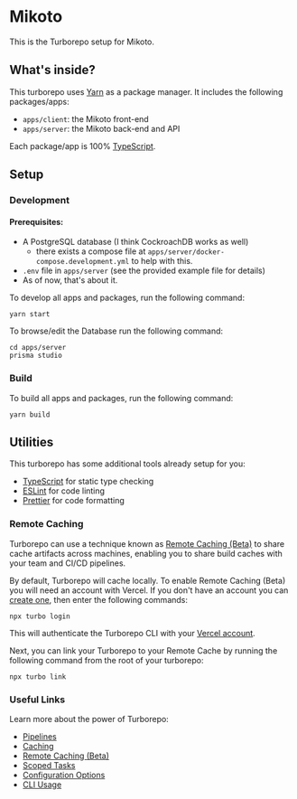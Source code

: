 # Mikoto

This is the Turborepo setup for Mikoto.

## What's inside?

This turborepo uses [Yarn](https://classic.yarnpkg.com/lang/en/) as a package manager. It includes the following packages/apps:

- `apps/client`: the Mikoto front-end
- `apps/server`: the Mikoto back-end and API

Each package/app is 100% [TypeScript](https://www.typescriptlang.org/).

## Setup

### Development

#### Prerequisites:

- A PostgreSQL database (I think CockroachDB works as well)
  - there exists a compose file at `apps/server/docker-compose.development.yml` to help with this.
- `.env` file in `apps/server` (see the provided example file for details)
- As of now, that's about it.

To develop all apps and packages, run the following command:

```
yarn start
```

To browse/edit the Database run the following command:

```
cd apps/server
prisma studio
```

### Build

To build all apps and packages, run the following command:

```
yarn build
```

## Utilities

This turborepo has some additional tools already setup for you:

- [TypeScript](https://www.typescriptlang.org/) for static type checking
- [ESLint](https://eslint.org/) for code linting
- [Prettier](https://prettier.io) for code formatting

### Remote Caching

Turborepo can use a technique known as [Remote Caching (Beta)](https://turborepo.org/docs/features/remote-caching) to share cache artifacts across machines, enabling you to share build caches with your team and CI/CD pipelines.

By default, Turborepo will cache locally. To enable Remote Caching (Beta) you will need an account with Vercel. If you don't have an account you can [create one](https://vercel.com/signup), then enter the following commands:

```
npx turbo login
```

This will authenticate the Turborepo CLI with your [Vercel account](https://vercel.com/docs/concepts/personal-accounts/overview).

Next, you can link your Turborepo to your Remote Cache by running the following command from the root of your turborepo:

```
npx turbo link
```

### Useful Links

Learn more about the power of Turborepo:

- [Pipelines](https://turborepo.org/docs/features/pipelines)
- [Caching](https://turborepo.org/docs/features/caching)
- [Remote Caching (Beta)](https://turborepo.org/docs/features/remote-caching)
- [Scoped Tasks](https://turborepo.org/docs/features/scopes)
- [Configuration Options](https://turborepo.org/docs/reference/configuration)
- [CLI Usage](https://turborepo.org/docs/reference/command-line-reference)
